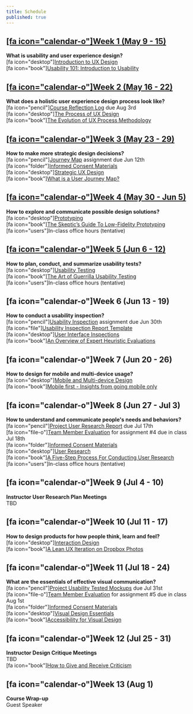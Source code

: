 ```yaml
---
title: Schedule
published: true
---
```


## [[fa icon="calendar-o"]Week 1 (May 9 - 15)](../home/module-01)
**What is usability and user experience design?**  
[fa icon="desktop"][Introduction to UX Design](https://www.google.ca/slides/about/)   
[fa icon="book"][Usability 101: Introduction to Usability](https://www.nngroup.com/articles/usability-101-introduction-to-usability/)  

## [[fa icon="calendar-o"]Week 2 (May 16 - 22)](../home/module-02)
**What does a holistic user experience design process look like?**  
[fa icon="pencil"][Course Reflection Log](https://canvas.sfu.ca/courses/55288/assignments) due Aug 3rd  
[fa icon="desktop"][The Process of UX Design](https://www.google.ca/slides/about/)   
[fa icon="book"][The Evolution of UX Process Methodology](https://uxplanet.org/the-evolution-of-ux-process-methodology-47f52557178b)  

## [[fa icon="calendar-o"]Week 3 (May 23 - 29)](../home/module-03)
**How to make more strategic design decisions?**   
[fa icon="pencil"][Journey Map](https://canvas.sfu.ca/courses/38847/assignments/292821) assignment due Jun 12th  
[fa icon="folder"][Informed Consent Materials](https://canvas.sfu.ca/courses/55288/files)  
[fa icon="desktop"][Strategic UX Design](https://www.google.ca/slides/about/)   
[fa icon="book"][What is a User Journey Map?](https://www.aytech.ca/blog/user-journey-map/)  

## [[fa icon="calendar-o"]Week 4 (May 30 - Jun 5)](../home/module-04)
**How to explore and communicate possible design solutions?**   
[fa icon="desktop"][Prototyping](https://www.google.ca/slides/about/)   
[fa icon="book"][The Skeptic’s Guide To Low-Fidelity Prototyping](https://www.smashingmagazine.com/2014/10/the-skeptics-guide-to-low-fidelity-prototyping/)  
[fa icon="users"]In-class office hours (tentative)  

## [[fa icon="calendar-o"]Week 5 (Jun 6 - 12)](../home/module-05)
**How to plan, conduct, and summarize usability tests?**  
[fa icon="desktop"][Usability Testing](https://www.google.ca/slides/about/)   
[fa icon="book"][The Art of Guerrilla Usability Testing](http://www.uxbooth.com/articles/the-art-of-guerrilla-usability-testing/)  
[fa icon="users"]In-class office hours (tentative)

## [fa icon="calendar-o"]Week 6 (Jun 13 - 19)
**How to conduct a usability inspection?**   
[fa icon="pencil"][Usability Inspection](https://canvas.sfu.ca/courses/55288/assignments) assignment due Jun 30th  
[fa icon="file"][Usability Inspection Report Template](https://canvas.sfu.ca/courses/55288/files)  
[fa icon="desktop"][User Interface Inspections](https://www.google.ca/slides/about/)   
[fa icon="book"][An Overview of Expert Heuristic Evaluations](https://www.uxmatters.com/mt/archives/2014/06/an-overview-of-expert-heuristic-evaluations.php)      

## [fa icon="calendar-o"]Week 7 (Jun 20 - 26)
**How to design for mobile and multi-device usage?**  
[fa icon="desktop"][Mobile and Multi-device Design](https://www.google.ca/slides/about/)   
[fa icon="book"][Mobile first - Insights from going mobile only](http://blog.invisionapp.com/mobile-first-mobile-only/)  

## [fa icon="calendar-o"]Week 8 (Jun 27 - Jul 3)
**How to understand and communicate people's needs and behaviors?**   
[fa icon="pencil"][Project User Research Report](https://canvas.sfu.ca/courses/55288/assignments) due Jul 17th  
[fa icon="file-o"][Team Member Evaluation](https://canvas.sfu.ca/courses/55288/files) for  assignment #4 due in class Jul 18th  
[fa icon="folder"][Informed Consent Materials](https://canvas.sfu.ca/courses/55288/files)  
[fa icon="desktop"][User Research](https://www.google.ca/slides/about/)   
[fa icon="book"][A Five-Step Process For Conducting User Research](http://www.smashingmagazine.com/2013/09/5-step-process-conducting-user-research/)  
[fa icon="users"]In-class office hours (tentative)  

## [fa icon="calendar-o"]Week 9 (Jul 4 - 10)
**Instructor User Research Plan Meetings**  
TBD  

## [fa icon="calendar-o"]Week 10 (Jul 11 - 17)
**How to design products for how people think, learn and feel?**  
[fa icon="desktop"][Interaction Design](https://www.google.ca/slides/about/)  
[fa icon="book"][A Lean UX Iteration on Dropbox Photos](https://medium.com/bridge-collection/a-lean-ux-iteration-on-dropbox-photos-edfa7b245c27#.fdtsczbnj)

## [fa icon="calendar-o"]Week 11 (Jul 18 - 24)
**What are the essentials of effective visual communication?**   
[fa icon="pencil"][Project Usability Tested Mockups](https://canvas.sfu.ca/courses/55288/assignments) due Jul 31st    
[fa icon="file-o"][Team Member Evaluation](https://canvas.sfu.ca/courses/55288/files) for assignment #5 due in class Aug 1st  
[fa icon="folder"][Informed Consent Materials](https://canvas.sfu.ca/courses/55288/files)  
[fa icon="desktop"][Visual Design Essentials](https://www.google.ca/slides/about/)   
[fa icon="book"][Accessibility for Visual Design](http://www.uxbooth.com/articles/accessibility-visual-design/)  

## [fa icon="calendar-o"]Week 12 (Jul 25 - 31)
**Instructor Design Critique Meetings**  
TBD  
[fa icon="book"][How to Give and Receive Criticism](http://scottberkun.com/essays/35-how-to-give-and-receive-criticism/)

## [fa icon="calendar-o"]Week 13 (Aug 1)
**Course Wrap-up**  
Guest Speaker
